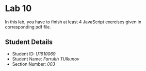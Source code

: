 # Lab 10

In this lab, you have to finish at least 4 JavaScript exercises given in corresponding pdf file. 


## Student Details

- Student ID: *U1610069*
- Student Name: *Farrukh TUlkunov*
- Section Number: *003*

